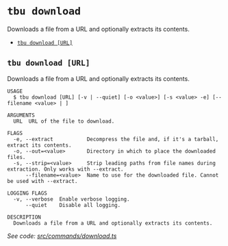 `tbu download`
==============

Downloads a file from a URL and optionally extracts its contents.

* [`tbu download [URL]`](#tbu-download-url)

## `tbu download [URL]`

Downloads a file from a URL and optionally extracts its contents.

```
USAGE
  $ tbu download [URL] [-v | --quiet] [-o <value>] [-s <value> -e] [--filename <value> | ]

ARGUMENTS
  URL  URL of the file to download.

FLAGS
  -e, --extract           Decompress the file and, if it's a tarball, extract its contents.
  -o, --out=<value>       Directory in which to place the downloaded files.
  -s, --strip=<value>     Strip leading paths from file names during extraction. Only works with --extract.
      --filename=<value>  Name to use for the downloaded file. Cannot be used with --extract.

LOGGING FLAGS
  -v, --verbose  Enable verbose logging.
      --quiet    Disable all logging.

DESCRIPTION
  Downloads a file from a URL and optionally extracts its contents.
```

_See code: [src/commands/download.ts](https://github.com/tylerbutler/tools-monorepo/blob/main/packages/cli/src/commands/download.ts)_
